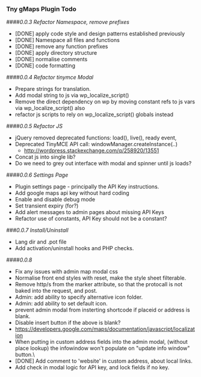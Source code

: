 
### Tny gMaps Plugin Todo

####_0.0.3 Refactor Namespace, remove prefixes_

* [DONE] apply code style and design patterns established previously
* [DONE] Namespace all files and functions
* [DONE] remove any function prefixes
* [DONE] apply directory structure
* [DONE] normalise comments
* [DONE] code formatting

####_0.0.4 Refactor tinymce Modal_
* Prepare strings for translation.
* Add modal string to js via wp_localize_script()
* Remove the direct dependency on wp by moving constant refs to js vars via wp_localize_script() also
* refactor js scripts to rely on wp_localize_script() globals instead

####_0.0.5 Refactor JS_    
* jQuery removed deprecated functions: load(), live(), ready event, 
* Deprecated TinyMCE API call: windowManager.createInstance(..)
    * http://wordpress.stackexchange.com/q/258920/13551
* Concat js into single lib?
* Do we need to grey out interface with modal and spinner until js loads?


####_0.0.6 Settings Page_
* Plugin settings page - principally the API Key instructions.
* Add google maps api key without hard coding
* Enable and disable debug mode
* Set transient expiry (for?)
* Add alert messages to admin pages about missing API Keys
* Refactor use of constants, API Key should not be a constant?


###_0.0.7 Install/Uninstall_
* Lang dir and .pot file
* Add activation/uninstall hooks and PHP checks.

####_0.0.8_
 * Fix any issues with admin map modal css
 * Normalise front end styles with reset, make the style sheet filterable.
 * Remove http/s from the marker attribute, so that the protocall is not baked into the request, and post.
 * Admin: add ability to specify alternative icon folder.
 * Admin: add ability to set default icon.
 * prevent admin modal from insterting shortcode if placeid or address is blank.
 * Disable insert button if the above is blank?
 * https://developers.google.com/maps/documentation/javascript/localization
 * When putting in custom address fields into the admin modal, (without place lookup) the infowindow won't populate on "update info window" button.\
 * [DONE] Add comment to 'website' in custom address, about local links.
 * Add check in modal logic for API key, and lock fields if no key.